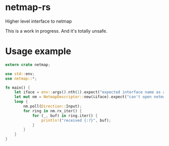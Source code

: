 # netmap-rs
Higher level interface to netmap

This is a work in progress. And it's totally unsafe.

Usage example
=============
```rust
extern crate netmap;

use std::env;
use netmap::*;

fn main() {
    let iface = env::args().nth(1).expect("expected interface name as argument (e.g. eth0)");
    let mut nm = NetmapDescriptor::new(&iface).expect("can't open netmap for interface");
    loop {
        nm.poll(Direction::Input);
        for ring in nm.rx_iter() {
            for (_, buf) in ring.iter() {
                println!("received {:?}", buf);
            }
        }
    }
}
```
